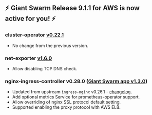 ## :zap: Giant Swarm Release 9.1.1 for AWS is now active for you! :zap:

### cluster-operator [v0.22.1](https://github.com/giantswarm/cluster-operator/releases/tag/v0.22.1)

- No change from the previous version.

### net-exporter [v1.6.0](https://github.com/giantswarm/net-exporter/blob/master/CHANGELOG.md#160-2020-01-29)

- Allow disabling TCP DNS check.

### nginx-ingress-controller v0.28.0 ([Giant Swarm app v1.3.0](https://github.com/giantswarm/nginx-ingress-controller-app/blob/master/CHANGELOG.md#v130-2020-01-30))

- Updated from upstream `ingress-nginx` v0.26.1 - [changelog](https://github.com/kubernetes/ingress-nginx/releases/tag/nginx-0.28.0).
- Add optional metrics Service for prometheus-operator support.
- Allow overriding of nginx SSL protocol default setting.
- Supported enabling the proxy protocol with AWS ELB.
